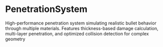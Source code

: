 # PenetrationSystem
High-performance penetration system simulating realistic bullet behavior through multiple materials. Features thickness-based damage calculation, multi-layer penetration, and optimized collision detection for complex geometry
